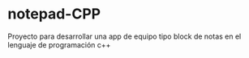 # notepad-CPP
Proyecto para desarrollar una app de equipo tipo block de notas en el lenguaje de programación c++
